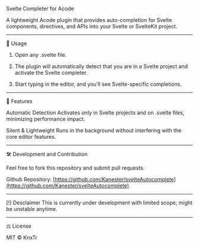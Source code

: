 Svelte Completer for Acode

A lightweight Acode plugin that provides auto-completion for Svelte components, directives, and APIs into your Svelte or SvelteKit project.

---

🚀 Usage

1. Open any .svelte file.

2. The plugin will automatically detect that you are in a Svelte project and activate the Svelte completer.

3. Start typing in the editor, and you’ll see Svelte-specific completions.

---

🌟 Features

Automatic Detection
Activates only in Svelte projects and on .svelte files, minimizing performance impact.

Silent & Lightweight
Runs in the background without interfering with the core editor features.

---

🛠️ Development and Contribution

Feel free to fork this repository and submit pull requests.

Github Repository: [https://github.com/Kanester/svelteAutocomplete](https://github.com/Kanester/svelteAutocomplete)

---

[!] Desclaimer
This is currently under development with limited scope; might be unstable anytime.

---

⚖️ License

MIT © KnxTr
